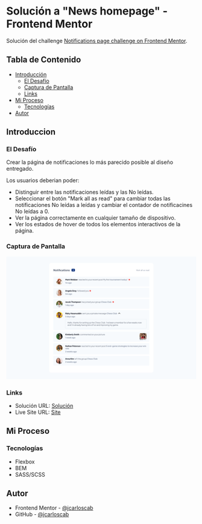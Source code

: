 # Solución a "News homepage" - Frontend Mentor

Solución del challenge [Notifications page challenge on Frontend Mentor](https://www.frontendmentor.io/challenges/notifications-page-DqK5QAmKbC).

## Tabla de Contenido

- [Introducción](#introduccion)
  - [El Desafío](#el-desafío)
  - [Captura de Pantalla](#captura-de-pantalla)
  - [Links](#links)
- [Mi Proceso](#mi-proceso)
  - [Tecnologías](#tecnologías)
- [Autor](#autor)

## Introduccion

### El Desafío

Crear la página de notificaciones lo más parecido posible al diseño entregado.

Los usuarios deberian poder:

- Distinguir entre las notificaciones leídas y las No leídas.
- Seleccionar el botón "Mark all as read" para cambiar todas las notificaciones No leídas a leídas y cambiar el contador de notificacines No leídas a 0.
- Ver la página correctamente en cualquier tamaño de dispositivo.
- Ver los estados de hover de todos los elementos interactivos de la página.

### Captura de Pantalla

![](./assets/images/Screenshot.png)

### Links

- Solución URL: [Solución](https://www.frontendmentor.io/solutions/notification-page-Y8B7NaEQN3)
- Live Site URL: [Site](https://jcarloscab.github.io/notifications-page-main/)

## Mi Proceso

### Tecnologías

- Flexbox
- BEM
- SASS/SCSS

## Autor

- Frontend Mentor - [@jcarloscab](https://www.frontendmentor.io/profile/jcarloscab)
- GitHub - [@jcarloscab](https://github.com/jcarloscab)

